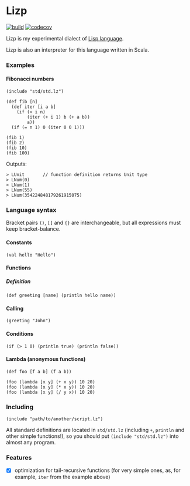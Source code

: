 # Lizp

[![build](https://img.shields.io/github/workflow/status/wlad031/lizp/Scala%20CI?label=CI&logo=GitHub&style=flat-square)](https://github.com/wlad031/lizp/actions)
[![codecov](https://img.shields.io/codecov/c/github/wlad031/lizp?label=cov&logo=Codecov&style=flat-square)](https://codecov.io/gh/wlad031/lizp)

Lizp is my experimental dialect of [Lisp language](https://en.wikipedia.org/wiki/Lisp_(programming_language)).

Lizp is also an interpreter for this language written in Scala.

### Examples

#### Fibonacci numbers
```
(include "std/std.lz")

(def fib [n]
  (def iter [i a b]
    (if (< i n) 
        (iter (+ i 1) b (+ a b))
        a))
  (if (= n 1) 0 (iter 0 0 1)))

(fib 1)
(fib 2)
(fib 10)
(fib 100)
```
Outputs:
```
> LUnit       // function definition returns Unit type
> LNum(0)
> LNum(1)
> LNum(55)
> LNum(354224848179261915075)
```

### Language syntax

Bracket pairs `()`, `[]` and `{}` are interchangeable, but all expressions must keep bracket-balance.

#### Constants
```
(val hello "Hello")
```

#### Functions

##### Definition
```
(def greeting [name] (println hello name))
```

#### Calling
```
(greeting "John")
```

#### Conditions
```
(if (> 1 0) (println true) (println false))
```

#### Lambda (anonymous functions)
```
(def foo [f a b] (f a b))

(foo (lambda [x y] (+ x y)) 10 20)
(foo (lambda [x y] (* x y)) 10 20)
(foo (lambda [x y] (/ y x)) 10 20)
```

### Including
```
(include "path/to/another/script.lz")
```

All standard definitions are located in `std/std.lz` (including `+`, `println` and other simple functions!), so you should put `(include "std/std.lz")` into almost any program.


### Features

- [x] optimization for tail-recursive functions (for very simple ones, as, for example, `iter` from the example above)

